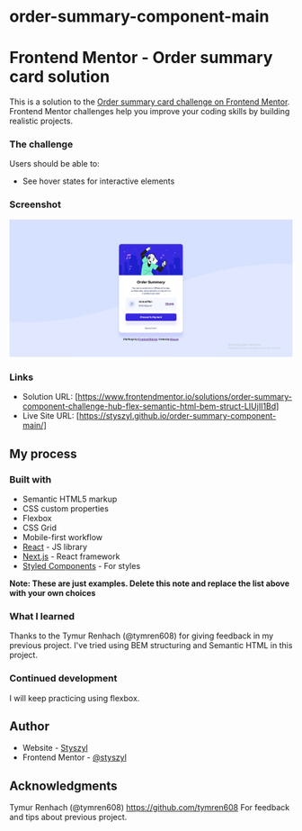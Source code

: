 # order-summary-component-main
 
# Frontend Mentor - Order summary card solution

This is a solution to the [Order summary card challenge on Frontend Mentor](https://www.frontendmentor.io/challenges/order-summary-component-QlPmajDUj). Frontend Mentor challenges help you improve your coding skills by building realistic projects. 

### The challenge

Users should be able to:

- See hover states for interactive elements

### Screenshot

![](./images/screenshot.jpg)

### Links

- Solution URL: [https://www.frontendmentor.io/solutions/order-summary-component-challenge-hub-flex-semantic-html-bem-struct-LIUjII1Bd]
- Live Site URL: [https://styszyl.github.io/order-summary-component-main/]

## My process

### Built with

- Semantic HTML5 markup
- CSS custom properties
- Flexbox
- CSS Grid
- Mobile-first workflow
- [React](https://reactjs.org/) - JS library
- [Next.js](https://nextjs.org/) - React framework
- [Styled Components](https://styled-components.com/) - For styles

**Note: These are just examples. Delete this note and replace the list above with your own choices**

### What I learned

Thanks to the Tymur Renhach (@tymren608) for giving feedback in my previous project. I've tried using BEM structuring and Semantic HTML in this project.

### Continued development

I will keep practicing using flexbox.

## Author

- Website - [Styszyl](https://github.com/styszyl/)
- Frontend Mentor - [@styszyl](https://www.frontendmentor.io/profile/styszyl)

## Acknowledgments
Tymur Renhach (@tymren608)
https://github.com/tymren608
For feedback and tips about previous project.